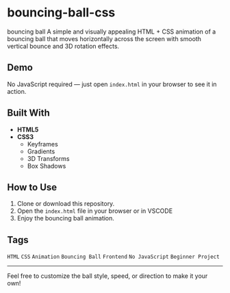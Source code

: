 # bouncing-ball-css
bouncing ball
A simple and visually appealing HTML + CSS animation of a bouncing ball that moves horizontally across the screen with smooth vertical bounce and 3D rotation effects.

## Demo

No JavaScript required — just open `index.html` in your browser to see it in action.

## Built With

- **HTML5**
- **CSS3**
  - Keyframes
  - Gradients
  - 3D Transforms
  - Box Shadows

##  How to Use

1. Clone or download this repository.
2. Open the `index.html` file in your browser or in VSCODE
3. Enjoy the bouncing ball animation.

##  Tags

`HTML` `CSS` `Animation` `Bouncing Ball` `Frontend` `No JavaScript` `Beginner Project`

---

Feel free to customize the ball style, speed, or direction to make it your own!
